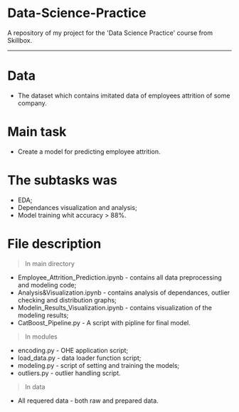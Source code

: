 # Data-Science-Practice
A repository of my project for the 'Data Science Practice' course from Skillbox.

---
# Data
* The dataset which contains imitated data of employees attrition of some company.

# Main task
* Create a model for predicting employee attrition.

# The subtasks was 
* EDA;
* Dependances visualization and analysis;
* Model training whit accuracy > 88%.

# File description
> In main directory
* Employee_Attrition_Prediction.ipynb  - contains all data preprocessing and modeling code;
* Analysis&Visualization.ipynb - contains analysis of dependances, outlier checking and distribution graphs;
* Modelin_Results_Visualization.ipynb - contains visualization of the modeling results;
* CatBoost_Pipeline.py - A script with pipline for final model.

> In modules
* encoding.py - OHE application script;
* load_data.py - data loader function script;
* modeling.py - script of setting and training the models;
* outliers.py - outlier handling script.

> In data
* All requered data - both raw and prepared data.
